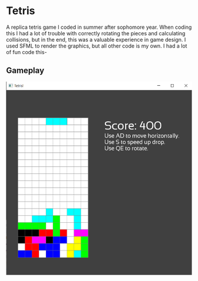 # Tetris

 A replica tetris game I coded in summer after sophomore year. When coding this I had a lot of trouble with correctly rotating the pieces and calculating collisions, but in the end, this was a valuable experience in game design. I used SFML to render the graphics, but all other code is my own. I had a lot of fun code this-

## Gameplay

![Alt text](screenshots/gameplay.png?raw=true "Gameplay")
